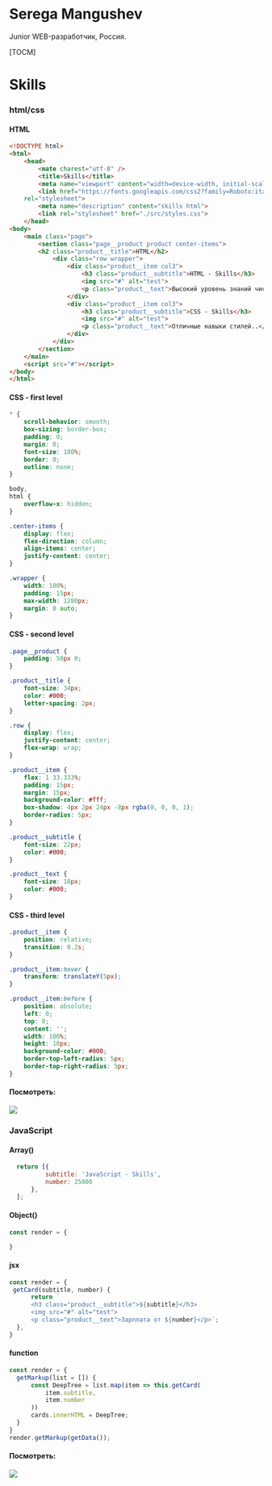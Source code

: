 # Serega Mangushev  
Junior WEB-разработчик, Россия.  

[TOCM]

# Skills 
### html/css
#### HTML
```html
<!DOCTYPE html>
<html>
    <head>
        <mate charest="utf-8" />
        <title>Skills</title>  
        <meta name="viewport" content="width=device-width, initial-scale=1, maximum-scale=1, user-scalable=no"> 
        <link href="https://fonts.googleapis.com/css2?family=Roboto:ital,wght@0,400;0,500;0,700;1,500&display=swap"
    rel="stylesheet">
        <meta name="description" content="skills html">  
        <link rel="stylesheet" href="./src/styles.css"> 
    </head>
<body>
    <main class="page">
        <section class="page__product product center-items"> 
		<h2 class="product__title">HTML</h2>
            <div class="row wrapper">
                <div class="product__item col3">
                    <h3 class="product__subtitle">HTML - Skills</h3>
                    <img src="#" alt="test">
                    <p class="product__text">Высокий уровень знаний чистого HTML.</p>
                </div>
                <div class="product__item col3">
                    <h3 class="product__subtitle">CSS - Skills</h3>
                    <img src="#" alt="test">
                    <p class="product__text">Отличные навыки стилей..</p>
                </div> 
            </div>
        </section>
    </main>
    <script src="#"></script>
</body>
</html>
``` 

#### CSS - first level
```css
* {
    scroll-behavior: smooth;
    box-sizing: border-box;
    padding: 0;
    margin: 0;
    font-size: 100%;
    border: 0;
    outline: none;
}

body,
html {
    overflow-x: hidden;
} 

.center-items {
    display: flex;
    flex-direction: column;
    align-items: center;
    justify-content: center;
} 

.wrapper {
    width: 100%;
    padding: 15px;
    max-width: 1280px;
    margin: 0 auto;
}
```  
 
#### CSS - second level
```css
.page__product {
    padding: 50px 0;
}

.product__title {
    font-size: 34px;
    color: #000;
    letter-spacing: 2px;
}

.row {
    display: flex;
    justify-content: center;
    flex-wrap: wrap;
}

.product__item {
    flex: 1 33.333%;
    padding: 15px;
    margin: 15px;
    background-color: #fff;
    box-shadow: 4px 2px 24px -8px rgba(0, 0, 0, 1);
    border-radius: 5px;
} 

.product__subtitle {
    font-size: 22px;
    color: #000;
}

.product__text {
    font-size: 18px;
    color: #000;
}
``` 

#### CSS - third level
```css
.product__item {
    position: relative;
    transition: 0.2s;
}

.product__item:hover {
    transform: translateY(5px);
}

.product__item:before {
    position: absolute;
    left: 0;
    top: 0;
    content: '';
    width: 100%;
    height: 10px;
    background-color: #000;
    border-top-left-radius: 5px;
    border-top-right-radius: 5px;
}
``` 
#### Посмотреть: 
[![](https://hostadvice.com/wp-content/uploads/2017/04/codebox-logo-e1595399885122.png)](https://codesandbox.io/s/htmlcss-dso9f?file=/index.html "Открыть в редакторе.") 

### JavaScript
#### Array() 
```js
  return [{
          subtitle: 'JavaScript - Skills',
          number: 25000
      },
  ];
```  

#### Object()
```js
const render = {  

}    
```  

#### jsx
```js
const render = {  
 getCard(subtitle, number) { 
      return `  
      <h3 class="product__subtitle">${subtitle}</h3>
      <img src="#" alt="test">
      <p class="product__text">Зарплата от ${number}</p>`;
  },
}  
```

#### function
```js
const render = {  
  getMarkup(list = []) {
      const DeepTree = list.map(item => this.getCard(
          item.subtitle,
          item.number
      ))
      cards.innerHTML = DeepTree;
  }
} 
render.getMarkup(getData());   
``` 
#### Посмотреть: 
[![](https://hostadvice.com/wp-content/uploads/2017/04/codebox-logo-e1595399885122.png)](https://codesandbox.io/s/javascript-wcs5d?file=/index.html "Открыть в редакторе.") 